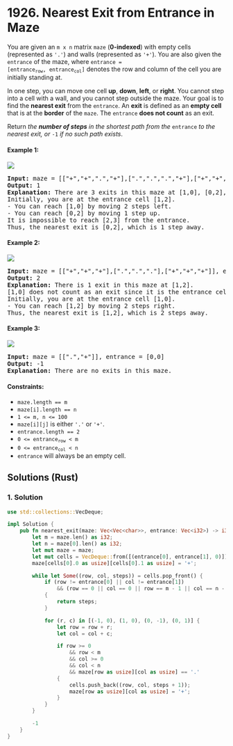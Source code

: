 # 1926. Nearest Exit from Entrance in Maze
You are given an `m x n` matrix `maze` (**0-indexed**) with empty cells (represented as `'.'`) and walls (represented as `'+'`). You are also given the `entrance` of the maze, where <code>entrance = [entrance<sub>row</sub>, entrance<sub>col</sub>]</code> denotes the row and column of the cell you are initially standing at.

In one step, you can move one cell **up**, **down**, **left**, or **right**. You cannot step into a cell with a wall, and you cannot step outside the maze. Your goal is to find the **nearest exit** from the `entrance`. An **exit** is defined as an **empty cell** that is at the **border** of the `maze`. The `entrance` **does not count** as an exit.

Return *the **number of steps** in the shortest path from the* `entrance` *to the nearest exit, or* `-1` *if no such path exists*.

#### Example 1:
![](https://assets.leetcode.com/uploads/2021/06/04/nearest1-grid.jpg)
<pre>
<strong>Input:</strong> maze = [["+","+",".","+"],[".",".",".","+"],["+","+","+","."]], entrance = [1,2]
<strong>Output:</strong> 1
<strong>Explanation:</strong> There are 3 exits in this maze at [1,0], [0,2], and [2,3].
Initially, you are at the entrance cell [1,2].
- You can reach [1,0] by moving 2 steps left.
- You can reach [0,2] by moving 1 step up.
It is impossible to reach [2,3] from the entrance.
Thus, the nearest exit is [0,2], which is 1 step away.
</pre>

#### Example 2:
![](https://assets.leetcode.com/uploads/2021/06/04/nearesr2-grid.jpg)
<pre>
<strong>Input:</strong> maze = [["+","+","+"],[".",".","."],["+","+","+"]], entrance = [1,0]
<strong>Output:</strong> 2
<strong>Explanation:</strong> There is 1 exit in this maze at [1,2].
[1,0] does not count as an exit since it is the entrance cell.
Initially, you are at the entrance cell [1,0].
- You can reach [1,2] by moving 2 steps right.
Thus, the nearest exit is [1,2], which is 2 steps away.
</pre>

#### Example 3:
![](https://assets.leetcode.com/uploads/2021/06/04/nearest3-grid.jpg)
<pre>
<strong>Input:</strong> maze = [[".","+"]], entrance = [0,0]
<strong>Output:</strong> -1
<strong>Explanation:</strong> There are no exits in this maze.
</pre>

#### Constraints:
* `maze.length == m`
* `maze[i].length == n`
* `1 <= m, n <= 100`
* `maze[i][j]` is either `'.'` or `'+'`.
* `entrance.length == 2`
* <code>0 <= entrance<sub>row</sub> < m</code>
* <code>0 <= entrance<sub>col</sub> < n</code>
* `entrance` will always be an empty cell.

## Solutions (Rust)

### 1. Solution
```Rust
use std::collections::VecDeque;

impl Solution {
    pub fn nearest_exit(maze: Vec<Vec<char>>, entrance: Vec<i32>) -> i32 {
        let m = maze.len() as i32;
        let n = maze[0].len() as i32;
        let mut maze = maze;
        let mut cells = VecDeque::from([(entrance[0], entrance[1], 0)]);
        maze[cells[0].0 as usize][cells[0].1 as usize] = '+';

        while let Some((row, col, steps)) = cells.pop_front() {
            if (row != entrance[0] || col != entrance[1])
                && (row == 0 || col == 0 || row == m - 1 || col == n - 1)
            {
                return steps;
            }

            for (r, c) in [(-1, 0), (1, 0), (0, -1), (0, 1)] {
                let row = row + r;
                let col = col + c;

                if row >= 0
                    && row < m
                    && col >= 0
                    && col < n
                    && maze[row as usize][col as usize] == '.'
                {
                    cells.push_back((row, col, steps + 1));
                    maze[row as usize][col as usize] = '+';
                }
            }
        }

        -1
    }
}
```
